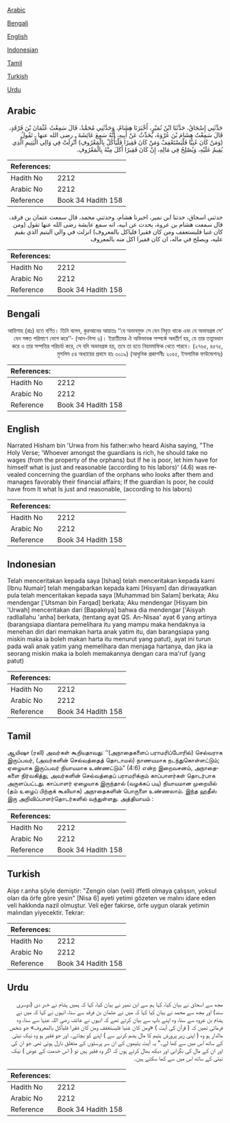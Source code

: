 [Arabic](#arabic)

[Bengali](#bengali)

[English](#english)

[Indonesian](#indonesian)

[Tamil](#tamil)

[Turkish](#turkish)

[Urdu](#urdu)

## Arabic


<div dir="rtl" lang="ar" style={{fontSize:'larger',backgroundColor:'#f8f9fa',padding:20}}>
حَدَّثَنِي إِسْحَاقُ، حَدَّثَنَا ابْنُ نُمَيْرٍ، أَخْبَرَنَا هِشَامٌ، وَحَدَّثَنِي مُحَمَّدٌ، قَالَ سَمِعْتُ عُثْمَانَ بْنَ فَرْقَدٍ، قَالَ سَمِعْتُ هِشَامَ بْنَ عُرْوَةَ، يُحَدِّثُ عَنْ أَبِيهِ، أَنَّهُ سَمِعَ عَائِشَةَ ـ رضى الله عنها ـ تَقُولُ ‏(‏وَمَنْ كَانَ غَنِيًّا فَلْيَسْتَعْفِفْ وَمَنْ كَانَ فَقِيرًا فَلْيَأْكُلْ بِالْمَعْرُوفِ‏)‏ أُنْزِلَتْ فِي وَالِي الْيَتِيمِ الَّذِي يُقِيمُ عَلَيْهِ، وَيُصْلِحُ فِي مَالِهِ، إِنْ كَانَ فَقِيرًا أَكَلَ مِنْهُ بِالْمَعْرُوفِ‏.‏
</div>
<div style={{backgroundColor:'#f8f9fa',padding:20, marginBottom: 10}}><table> <thead> <tr> <th>References:</th> <th></th> </tr> </thead> <tbody><tr><td>Hadith No</td><td>2212</td></tr><tr><td>Arabic No</td><td>2212</td></tr><tr><td>Reference</td><td>Book 34 Hadith 158</td></tr></tbody></table></div>


<div dir="rtl" lang="ar" style={{fontSize:'larger',backgroundColor:'#f8f9fa',padding:20}}>
حدثني اسحاق، حدثنا ابن نمير، اخبرنا هشام، وحدثني محمد، قال سمعت عثمان بن فرقد، قال سمعت هشام بن عروة، يحدث عن ابيه، انه سمع عايشة رضى الله عنها تقول (ومن كان غنيا فليستعفف ومن كان فقيرا فلياكل بالمعروف) انزلت في والي اليتيم الذي يقيم عليه، ويصلح في ماله، ان كان فقيرا اكل منه بالمعروف
</div>
<div style={{backgroundColor:'#f8f9fa',padding:20, marginBottom: 10}}><table> <thead> <tr> <th>References:</th> <th></th> </tr> </thead> <tbody><tr><td>Hadith No</td><td>2212</td></tr><tr><td>Arabic No</td><td>2212</td></tr><tr><td>Reference</td><td>Book 34 Hadith 158</td></tr></tbody></table></div>

## Bengali


<div dir="rtl" lang="bn" style={{fontSize:'larger',backgroundColor:'#f8f9fa',padding:20}}>
‘আয়িশাহ (রাঃ) হতে বর্ণিত। তিনি বলেন, কুরআনের আয়াতঃ ‘‘যে অভাবমুক্ত সে যেন নিবৃত্ত থাকে এবং যে অভাবগ্রস্ত সে যেন সঙ্গত পরিমাণে ভোগ করে’’- (আন-নিসা ৬)। ইয়াতীমের ঐ অভিভাবক সম্পর্কে অবতীর্ণ হয়, যে তার তত্ত্বাবধান করে ও তার সম্পত্তির পরিচর্যা করে, সে যদি অভাবগ্রস্ত হয়, তবে তা হতে নিয়মমাফিক খেতে পারবে। (২৭৬৫, ৪৫৭৫, মুসলিম ৫৪ অধ্যায়ের প্রথমে হাঃ ৩০১৯) (আধুনিক প্রকাশনীঃ ২০৫৫, ইসলামিক ফাউন্ডেশনঃ)
</div>
<div style={{backgroundColor:'#f8f9fa',padding:20, marginBottom: 10}}><table> <thead> <tr> <th>References:</th> <th></th> </tr> </thead> <tbody><tr><td>Hadith No</td><td>2212</td></tr><tr><td>Arabic No</td><td>2212</td></tr><tr><td>Reference</td><td>Book 34 Hadith 158</td></tr></tbody></table></div>

## English


<div dir="ltr" lang="en" style={{fontSize:'larger',backgroundColor:'#f8f9fa',padding:20}}>
Narrated Hisham bin 'Urwa from his father:who heard Aisha saying, "The Holy Verse; 'Whoever amongst the guardians is rich, he should take no wages (from the property of the orphans) but If he is poor, let him have for himself what is just and reasonable (according to his labors)' (4.6) was revealed concerning the guardian of the orphans who looks after them and manages favorably their financial affairs; If the guardian Is poor, he could have from It what Is just and reasonable, (according to his labors)
</div>
<div style={{backgroundColor:'#f8f9fa',padding:20, marginBottom: 10}}><table> <thead> <tr> <th>References:</th> <th></th> </tr> </thead> <tbody><tr><td>Hadith No</td><td>2212</td></tr><tr><td>Arabic No</td><td>2212</td></tr><tr><td>Reference</td><td>Book 34 Hadith 158</td></tr></tbody></table></div>

## Indonesian


<div dir="ltr" lang="id" style={{fontSize:'larger',backgroundColor:'#f8f9fa',padding:20}}>
Telah menceritakan kepada saya [Ishaq] telah menceritakan kepada kami [Ibnu Numair] telah mengabarkan kepada kami [Hisyam] dan diriwayatkan pula telah menceritakan kepada saya [Muhammad bin Salam] berkata; Aku mendengar ['Utsman bin Farqad] berkata; Aku mendengar [Hisyam bin 'Urwah] menceritakan dari [Bapaknya] bahwa dia mendengar ['Aisyah radliallahu 'anha] berkata, (tentang ayat QS. An-Nisaa' ayat 6 yang artinya (barangsiapa diantara pemelihara itu yang mampu maka hendaknya ia menehan diri dari memakan harta anak yatim itu, dan barangsiapa yang miskin maka ia boleh makan harta itu menurut yang patut), ayat ini turun pada wali anak yatim yang memelihara dan menjaga hartanya, dan jika ia seorang miskin maka ia boleh memakannya dengan cara ma'ruf (yang patut)
</div>
<div style={{backgroundColor:'#f8f9fa',padding:20, marginBottom: 10}}><table> <thead> <tr> <th>References:</th> <th></th> </tr> </thead> <tbody><tr><td>Hadith No</td><td>2212</td></tr><tr><td>Arabic No</td><td>2212</td></tr><tr><td>Reference</td><td>Book 34 Hadith 158</td></tr></tbody></table></div>

## Tamil


<div dir="ltr" lang="ta" style={{fontSize:'larger',backgroundColor:'#f8f9fa',padding:20}}>
ஆயிஷா (ரலி) அவர்கள் கூறியதாவது: ‘‘(அநாதைகளைப் பராமரிப்போரில்) செல்வராக இருப்பவர், (அவர்களின் செல்வத்தைத் தொடாமல்) நாணயமாக நடந்துகொள்ளட்டும்; ஏழையாக இருப்பவர் நியாயமாக உண்ணட்டும்” (4:6) என்ற இறைவசனம், அநாதைகளை நிர்வகித்து, அவர்களின் செல்வத்தைப் பராமரிக்கும் காப்பாளர்கள் தொடர்பாக அருளப்பட்டது. காப்பாளர் ஏழையாக இருந்தால் (வழக்கப் படி) நியாயமான முறையில் (தம் உழைப் பிற்குக் கூலியாக) அநாதைகளின் பொருளை உண்ணலாம். இந்த ஹதீஸ் இரு அறிவிப்பாளர்தொடர்களில் வந்துள்ளது. அத்தியாயம் :
</div>
<div style={{backgroundColor:'#f8f9fa',padding:20, marginBottom: 10}}><table> <thead> <tr> <th>References:</th> <th></th> </tr> </thead> <tbody><tr><td>Hadith No</td><td>2212</td></tr><tr><td>Arabic No</td><td>2212</td></tr><tr><td>Reference</td><td>Book 34 Hadith 158</td></tr></tbody></table></div>

## Turkish


<div dir="ltr" lang="tr" style={{fontSize:'larger',backgroundColor:'#f8f9fa',padding:20}}>
Aişe r.anha şöyle demiştir: "Zengin olan (veli) iffetli olmaya çalışsın, yoksul oları da örfe göre yesin" [Nisa 6] ayeti yetimi gözeten ve malını idare eden veli hakkında nazil olmuştur. Veli eğer fakirse, örfe uygun olarak yetimin malından yiyecektir. Tekrar:
</div>
<div style={{backgroundColor:'#f8f9fa',padding:20, marginBottom: 10}}><table> <thead> <tr> <th>References:</th> <th></th> </tr> </thead> <tbody><tr><td>Hadith No</td><td>2212</td></tr><tr><td>Arabic No</td><td>2212</td></tr><tr><td>Reference</td><td>Book 34 Hadith 158</td></tr></tbody></table></div>

## Urdu


<div dir="rtl" lang="ur" style={{fontSize:'larger',backgroundColor:'#f8f9fa',padding:20}}>
مجھ سے اسحاق نے بیان کیا، کہا ہم سے ابن نمیر نے بیان کیا، کہا کہ ہمیں ہشام نے خبر دی (دوسری سند) اور مجھ سے محمد نے بیان کیا کہا کہ میں نے عثمان بن فرقد سے سنا، انہوں نے کہا کہ میں نے ہشام بن عروہ سے سنا، وہ اپنے باپ سے بیان کرتے تھے کہ انہوں نے عائشہ رضی اللہ عنہا سے سنا، وہ فرماتی تھیں کہ ( قرآن کی آیت ) «ومن كان غنيا فليستعفف ومن كان فقيرا فليأكل بالمعروف‏» جو شخص مالدار ہو وہ ( اپنی زیر پرورش یتیم کا مال ہضم کرنے سے ) اپنے کو بچائے۔ اور جو فقیر ہو وہ نیک نیتی کے ساتھ اس میں سے کھا لے۔“ یہ آیت یتیموں کے ان سر پرستوں کے متعلق نازل ہوئی تھی جو ان کی اور ان کے مال کی نگرانی اور دیکھ بھال کرتے ہوں کہ اگر وہ فقیر ہیں تو ( اس خدمت کے عوض ) نیک نیتی کے ساتھ اس میں سے کھا سکتے ہیں۔
</div>
<div style={{backgroundColor:'#f8f9fa',padding:20, marginBottom: 10}}><table> <thead> <tr> <th>References:</th> <th></th> </tr> </thead> <tbody><tr><td>Hadith No</td><td>2212</td></tr><tr><td>Arabic No</td><td>2212</td></tr><tr><td>Reference</td><td>Book 34 Hadith 158</td></tr></tbody></table></div>